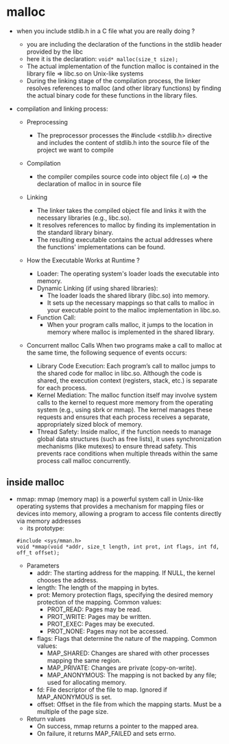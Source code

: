 # malloc
- when you include stdlib.h in a C file what you are really doing ?
    - you are including the declaration of the functions in the stdlib header provided by the libc
    - here it is the declaration: `void* malloc(size_t size);`
    - The actual implementation of the function malloc is contained in the library file => libc.so on Unix-like systems
    - During the linking stage of the compilation process, the linker resolves references to malloc (and other library functions) by finding the actual binary code for these functions in the library files.

- compilation and linking process:
    - Preprocessing
        - The preprocessor processes the #include <stdlib.h> directive and includes the content of stdlib.h into the source file of the project we want to compile
    - Compilation
        - the compiler compiles source code into object file (.o) => the declaration of malloc in in source file
    - Linking
        - The linker takes the compiled object file and links it with the necessary libraries (e.g., libc.so).
        - It resolves references to malloc by finding its implementation in the standard library binary.
        - The resulting executable contains the actual addresses where the functions' implementations can be found.
    - How the Executable Works at Runtime ?
        - Loader: The operating system's loader loads the executable into memory.
        - Dynamic Linking (if using shared libraries):
            - The loader loads the shared library (libc.so) into memory.
            - It sets up the necessary mappings so that calls to malloc in your executable point to the malloc implementation in libc.so.
        - Function Call:
            - When your program calls malloc, it jumps to the location in memory where malloc is implemented in the shared library.
    - Concurrent malloc Calls
    When two programs make a call to malloc at the same time, the following sequence of events occurs:

        - Library Code Execution: Each program’s call to malloc jumps to the shared code for malloc in libc.so. Although the code is shared, the execution context (registers, stack, etc.) is separate for each process.
        - Kernel Mediation: The malloc function itself may involve system calls to the kernel to request more memory from the operating system (e.g., using sbrk or mmap). The kernel manages these requests and ensures that each process receives a separate, appropriately sized block of memory.
        - Thread Safety: Inside malloc, if the function needs to manage global data structures (such as free lists), it uses synchronization mechanisms (like mutexes) to ensure thread safety. This prevents race conditions when multiple threads within the same process call malloc concurrently.

## inside malloc
- mmap:  mmap (memory map) is a powerful system call in Unix-like operating systems that provides a mechanism for mapping files or devices into memory, allowing a program to access file contents directly via memory addresses
    - its prototype: 
    ```
    #include <sys/mman.h>
    void *mmap(void *addr, size_t length, int prot, int flags, int fd, off_t offset);
    ```
    - Parameters
        - addr: The starting address for the mapping. If NULL, the kernel chooses the address.
        - length: The length of the mapping in bytes.
        - prot: Memory protection flags, specifying the desired memory protection of the mapping. Common values:
            - PROT_READ: Pages may be read.
            - PROT_WRITE: Pages may be written.
            - PROT_EXEC: Pages may be executed.
            - PROT_NONE: Pages may not be accessed.
        - flags: Flags that determine the nature of the mapping. Common values:
            - MAP_SHARED: Changes are shared with other processes mapping the same region.
            - MAP_PRIVATE: Changes are private (copy-on-write).
            - MAP_ANONYMOUS: The mapping is not backed by any file; used for allocating memory.
        - fd: File descriptor of the file to map. Ignored if MAP_ANONYMOUS is set.
        - offset: Offset in the file from which the mapping starts. Must be a multiple of the page size.
    - Return values
        - On success, mmap returns a pointer to the mapped area.
        - On failure, it returns MAP_FAILED and sets errno.